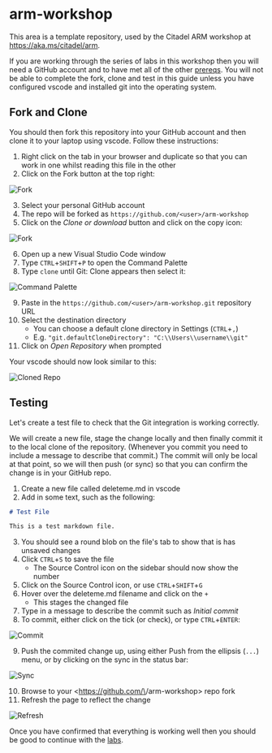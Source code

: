 # arm-workshop

This area is a template repository, used by the Citadel ARM workshop at <https://aka.ms/citadel/arm>. 

If you are working through the series of labs in this workshop then you will need a GitHub account and to have met all of the other [prereqs](https://azurecitadel.github.io/workshops/arm/#pre-requisites).  You will not be able to complete the fork, clone and test in this guide unless you have configured vscode and installed git into the operating system. 

## Fork and Clone

You should then fork this repository into your GitHub account and then clone it to your laptop using vscode. Follow these instructions:

1. Right click on the tab in your browser and duplicate so that you can work in one whilst reading this file in the other
1. Click on the Fork button at the top right:

![Fork](https://raw.githubusercontent.com/azurecitadel/arm-workshop/master/images/fork.png)

3. Select your personal GitHub account
1. The repo will be forked as `https://github.com/<user>/arm-workshop`
1. Click on the _Clone or download_ button and click on the copy icon: 

![Fork](https://raw.githubusercontent.com/azurecitadel/arm-workshop/master/images/clone.png)

6. Open up a new Visual Studio Code window
1. Type `CTRL`+`SHIFT`+`P` to open the Command Palette
1. Type `clone` until Git: Clone appears then select it:

![Command Palette](https://raw.githubusercontent.com/azurecitadel/arm-workshop/master/images/commandPalette.png)

9. Paste in the `https://github.com/<user>/arm-workshop.git` repository URL
1. Select the destination directory
    * You can choose a default clone directory in Settings (`CTRL`+`,`)
    * E.g. `"git.defaultCloneDirectory": "C:\\Users\\username\\git"`
1. Click on _Open Repository_ when prompted

Your vscode should now look similar to this:

![Cloned Repo](https://raw.githubusercontent.com/azurecitadel/arm-workshop/master/images/cloned.png)

## Testing

Let's create a test file to check that the Git integration is working correctly.  

We will create a new file, stage the change locally and then finally commit it to the local clone of the repository. (Whenever you commit you need to include a message to describe that commit.) The commit will only be local at that point, so we will then push (or sync) so that you can confirm the change is in your GitHub repo.

1. Create a new file called deleteme.md in vscode 
1. Add in some text, such as the following:

```markdown
# Test File

This is a test markdown file. 
```

3. You should see a round blob on the file's tab to show that is has unsaved changes
1. Click `CTRL`+`S` to save the file
    * The Source Control icon on the sidebar should now show the number 
1. Click on the Source Control icon, or use `CTRL`+`SHIFT`+`G`
1. Hover over the deleteme.md filename and click on the `+`
    * This stages the changed file
1. Type in a message to describe the commit such as _Initial commit_
1. To commit, either click on the tick (or check), or type `CTRL`+`ENTER`:

![Commit](https://raw.githubusercontent.com/azurecitadel/arm-workshop/master/images/commit.png)

9. Push the commited change up, using either Push from the ellipsis (`...`) menu, or by clicking on the sync in the status bar:

![Sync](https://raw.githubusercontent.com/azurecitadel/arm-workshop/master/images/sync.png)

10. Browse to your <https://github.com/\<user>/arm-workshop> repo fork
1. Refresh the page to reflect the change

![Refresh](https://raw.githubusercontent.com/azurecitadel/arm-workshop/master/images/refresh.png)

Once you have confirmed that everything is working well then you should be good to continue with the [labs](https://azurecitadel.github.io/workshops/arm/#index).